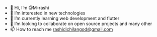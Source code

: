 - 👋 Hi, I’m @M-rashi
- 👀 I’m interested in new technologies
- 🌱 I’m currently learning web development and flutter
- 💞️ I’m looking to collaborate on open source projects and many other
- 📫 How to reach me rashidichilangod@gmail.com

<!---
M-rashi/M-rashi is a ✨ special ✨ repository because its `README.md` (this file) appears on your GitHub profile.
You can click the Preview link to take a look at your changes.
--->
